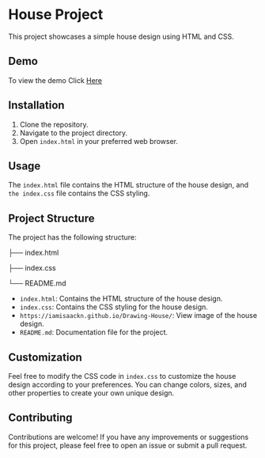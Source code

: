 # House Project

This project showcases a simple house design using HTML and CSS.

## Demo

To view the demo Click [Here](https://iamisaackn.github.io/Drawing-House/)

## Installation

1. Clone the repository.
2. Navigate to the project directory.
3. Open `index.html` in your preferred web browser.

## Usage
The `index.html` file contains the HTML structure of the house design, and `the index.css` file contains the CSS styling.

## Project Structure
The project has the following structure:

├── index.html

├── index.css

└── README.md

- `index.html`: Contains the HTML structure of the house design.
- `index.css`: Contains the CSS styling for the house design.
- `https://iamisaackn.github.io/Drawing-House/`: View image of the house design.
- `README.md`: Documentation file for the project.

## Customization
Feel free to modify the CSS code in `index.css` to customize the house design according to your preferences. You can change colors, sizes, and other properties to create your own unique design.

## Contributing
Contributions are welcome! If you have any improvements or suggestions for this project, please feel free to open an issue or submit a pull request.
